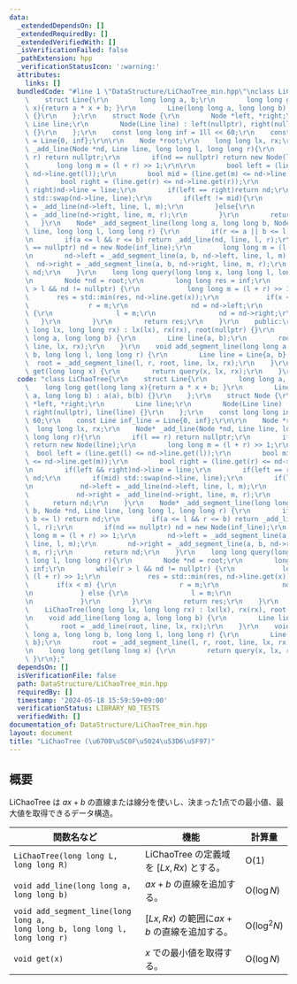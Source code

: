 ```yaml
---
data:
  _extendedDependsOn: []
  _extendedRequiredBy: []
  _extendedVerifiedWith: []
  _isVerificationFailed: false
  _pathExtension: hpp
  _verificationStatusIcon: ':warning:'
  attributes:
    links: []
  bundledCode: "#line 1 \"DataStructure/LiChaoTree_min.hpp\"\nclass LiChaoTree{\r\n\
    \    struct Line{\r\n        long long a, b;\r\n        long long get(long long\
    \ x){return a * x + b; }\r\n        Line(long long a, long long b) : a(a), b(b)\
    \ {}\r\n    };\r\n    struct Node {\r\n        Node *left, *right;\r\n       \
    \ Line line;\r\n        Node(Line line) : left(nullptr), right(nullptr), line(line)\
    \ {}\r\n    };\r\n    const long long inf = 1ll << 60;\r\n    const Line inf_line\
    \ = Line{0, inf};\r\n\r\n    Node *root;\r\n    long long lx, rx;\r\n    Node*\
    \ _add_line(Node *nd, Line line, long long l, long long r){\r\n        if(l ==\
    \ r) return nullptr;\r\n        if(nd == nullptr) return new Node(line);\r\n \
    \       long long m = (l + r) >> 1;\r\n\r\n        bool left = (line.get(l) <=\
    \ nd->line.get(l));\r\n        bool mid = (line.get(m) <= nd->line.get(m));\r\n\
    \        bool right = (line.get(r) <= nd->line.get(r));\r\n        if(left &&\
    \ right)nd->line = line;\r\n        if(left == right)return nd;\r\n        if(mid)\
    \ std::swap(nd->line, line);\r\n        if(left != mid){\r\n            nd->left\
    \ = _add_line(nd->left, line, l, m);\r\n        }else{\r\n            nd->right\
    \ = _add_line(nd->right, line, m, r);\r\n        }\r\n        return nd;\r\n \
    \   }\r\n    Node* _add_segment_line(long long a, long long b, Node *nd, Line\
    \ line, long long l, long long r) {\r\n        if(r <= a || b <= l) return nd;\r\
    \n        if(a <= l && r <= b) return _add_line(nd, line, l, r);\r\n        if(nd\
    \ == nullptr) nd = new Node(inf_line);\r\n        long long m = (l + r) >> 1;\r\
    \n        nd->left = _add_segment_line(a, b, nd->left, line, l, m);\r\n      \
    \  nd->right = _add_segment_line(a, b, nd->right, line, m, r);\r\n        return\
    \ nd;\r\n    }\r\n    long long query(long long x, long long l, long long r){\r\
    \n        Node *nd = root;\r\n        long long res = inf;\r\n        while(r\
    \ > l && nd != nullptr) {\r\n            long long m = (l + r) >> 1;\r\n     \
    \       res = std::min(res, nd->line.get(x));\r\n            if(x < m) {\r\n \
    \               r = m;\r\n                nd = nd->left;\r\n            } else\
    \ {\r\n                l = m;\r\n                nd = nd->right;\r\n         \
    \   }\r\n        }\r\n        return res;\r\n    }\r\n    public:\r\n    LiChaoTree(long\
    \ long lx, long long rx) : lx(lx), rx(rx), root(nullptr) {}\r\n    void add_line(long\
    \ long a, long long b) {\r\n        Line line(a, b);\r\n        root = _add_line(root,\
    \ line, lx, rx);\r\n    }\r\n    void add_segment_line(long long a, long long\
    \ b, long long l, long long r) {\r\n        Line line = Line{a, b};\r\n      \
    \  root = _add_segment_line(l, r, root, line, lx, rx);\r\n    }\r\n    long long\
    \ get(long long x) {\r\n        return query(x, lx, rx);\r\n    }\r\n};\n"
  code: "class LiChaoTree{\r\n    struct Line{\r\n        long long a, b;\r\n    \
    \    long long get(long long x){return a * x + b; }\r\n        Line(long long\
    \ a, long long b) : a(a), b(b) {}\r\n    };\r\n    struct Node {\r\n        Node\
    \ *left, *right;\r\n        Line line;\r\n        Node(Line line) : left(nullptr),\
    \ right(nullptr), line(line) {}\r\n    };\r\n    const long long inf = 1ll <<\
    \ 60;\r\n    const Line inf_line = Line{0, inf};\r\n\r\n    Node *root;\r\n  \
    \  long long lx, rx;\r\n    Node* _add_line(Node *nd, Line line, long long l,\
    \ long long r){\r\n        if(l == r) return nullptr;\r\n        if(nd == nullptr)\
    \ return new Node(line);\r\n        long long m = (l + r) >> 1;\r\n\r\n      \
    \  bool left = (line.get(l) <= nd->line.get(l));\r\n        bool mid = (line.get(m)\
    \ <= nd->line.get(m));\r\n        bool right = (line.get(r) <= nd->line.get(r));\r\
    \n        if(left && right)nd->line = line;\r\n        if(left == right)return\
    \ nd;\r\n        if(mid) std::swap(nd->line, line);\r\n        if(left != mid){\r\
    \n            nd->left = _add_line(nd->left, line, l, m);\r\n        }else{\r\n\
    \            nd->right = _add_line(nd->right, line, m, r);\r\n        }\r\n  \
    \      return nd;\r\n    }\r\n    Node* _add_segment_line(long long a, long long\
    \ b, Node *nd, Line line, long long l, long long r) {\r\n        if(r <= a ||\
    \ b <= l) return nd;\r\n        if(a <= l && r <= b) return _add_line(nd, line,\
    \ l, r);\r\n        if(nd == nullptr) nd = new Node(inf_line);\r\n        long\
    \ long m = (l + r) >> 1;\r\n        nd->left = _add_segment_line(a, b, nd->left,\
    \ line, l, m);\r\n        nd->right = _add_segment_line(a, b, nd->right, line,\
    \ m, r);\r\n        return nd;\r\n    }\r\n    long long query(long long x, long\
    \ long l, long long r){\r\n        Node *nd = root;\r\n        long long res =\
    \ inf;\r\n        while(r > l && nd != nullptr) {\r\n            long long m =\
    \ (l + r) >> 1;\r\n            res = std::min(res, nd->line.get(x));\r\n     \
    \       if(x < m) {\r\n                r = m;\r\n                nd = nd->left;\r\
    \n            } else {\r\n                l = m;\r\n                nd = nd->right;\r\
    \n            }\r\n        }\r\n        return res;\r\n    }\r\n    public:\r\n\
    \    LiChaoTree(long long lx, long long rx) : lx(lx), rx(rx), root(nullptr) {}\r\
    \n    void add_line(long long a, long long b) {\r\n        Line line(a, b);\r\n\
    \        root = _add_line(root, line, lx, rx);\r\n    }\r\n    void add_segment_line(long\
    \ long a, long long b, long long l, long long r) {\r\n        Line line = Line{a,\
    \ b};\r\n        root = _add_segment_line(l, r, root, line, lx, rx);\r\n    }\r\
    \n    long long get(long long x) {\r\n        return query(x, lx, rx);\r\n   \
    \ }\r\n};"
  dependsOn: []
  isVerificationFile: false
  path: DataStructure/LiChaoTree_min.hpp
  requiredBy: []
  timestamp: '2024-05-18 15:59:59+09:00'
  verificationStatus: LIBRARY_NO_TESTS
  verifiedWith: []
documentation_of: DataStructure/LiChaoTree_min.hpp
layout: document
title: "LiChaoTree (\u6700\u5C0F\u5024\u53D6\u5F97)"
---
```


## 概要
LiChaoTree は $ax + b$ の直線または線分を使いし、決まった1点での最小値、最大値を取得できるデータ構造。

|関数名など|機能|計算量|
|---------|----|-----|
|`LiChaoTree(long long L, long long R)`| LiChaoTree の定義域を $[Lx, Rx)$ とする。| $\text{O}(1)$ |
|`void add_line(long long a, long long b)`| $ax + b$ の直線を追加する。| $\text{O}(\log N)$|
|`void add_segment_line(long long a, `<br>`long long b, long long l, long long r)`| $[Lx, Rx)$ の範囲に$ax + b$ の直線を追加する。 | $\text{O}(\log^{2} N)$ |
|`void get(x)`| $x$ での最小値を取得する。| $\text{O}(\log N)$|
